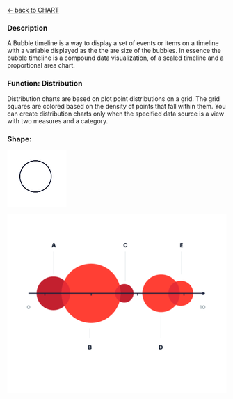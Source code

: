 [ <- back to CHART](https://github.com/usds/Data-Visualization-Catalog/blob/main/Charts/readme.md)

### Description

<p> A Bubble timeline is a way to display a set of events or items on a timeline with a variable displayed as the the are size of the bubbles. In essence the bubble timeline is a compound data visualization, of a scaled timeline and a proportional area chart.
  
### Function: Distribution

<p> Distribution charts are based on plot point distributions on a grid. The grid squares are colored based on the density of points that fall within them. You can create distribution charts only when the specified data source is a view with two measures and a category.

### Shape:
![](https://github.com/usds/Data-Visualization-Catalog/blob/main/Charts/images/circle.png)
  
![Bubble Timelime](https://github.com/usds/Data-Visualization-Catalog/blob/main/Charts/images/bubble.png)
  
 
